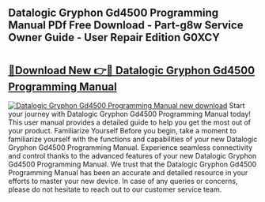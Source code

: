 ## Datalogic Gryphon Gd4500 Programming Manual PDf Free Download - Part-g8w Service Owner Guide - User Repair Edition G0XCY

# <h2><a href="http://bc27750.oget.top/?id=Datalogic+Gryphon+Gd4500+Programming+Manual">🔗Download New 👉🔴 Datalogic Gryphon Gd4500 Programming Manual</a></h2>

[![Datalogic Gryphon Gd4500 Programming Manual new download](https://i.imgur.com/5g1atiW.png)](http://bc27750.oget.top/?id=Datalogic+Gryphon+Gd4500+Programming+Manual)
Start your journey with Datalogic Gryphon Gd4500 Programming Manual today! This user manual provides a detailed guide to help you get the most out of your product. Familiarize Yourself Before you begin, take a moment to familiarize yourself with the functions and capabilities of your new Datalogic Gryphon Gd4500 Programming Manual. Experience seamless connectivity and control thanks to the advanced features of your new Datalogic Gryphon Gd4500 Programming Manual. We trust that the Datalogic Gryphon Gd4500 Programming Manual has been an accurate and detailed resource in your efforts to master your new device. In case of any queries or concerns, please do not hesitate to reach out to our customer service team.
